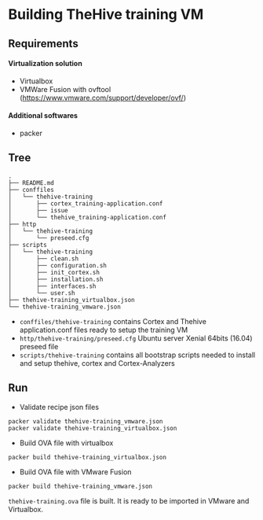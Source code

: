 # Building TheHive training VM

## Requirements

#### Virtualization solution

- Virtualbox
- VMWare Fusion with ovftool (https://www.vmware.com/support/developer/ovf/)

#### Additional softwares

- packer 

## Tree

```
.
├── README.md
├── conffiles
│   └── thehive-training
│       ├── cortex_training-application.conf
│       ├── issue
│       └── thehive_training-application.conf
├── http
│   └── thehive-training
│       └── preseed.cfg
├── scripts
│   └── thehive-training
│       ├── clean.sh
│       ├── configuration.sh
│       ├── init_cortex.sh
│       ├── installation.sh
│       ├── interfaces.sh
│       └── user.sh
├── thehive-training_virtualbox.json
└── thehive-training_vmware.json
```

- `conffiles/thehive-training` contains Cortex and Thehive application.conf files ready
  to setup the training VM
- `http/thehive-training/preseed.cfg` Ubuntu server Xenial 64bits (16.04) preseed file 
- `scripts/thehive-training` contains all bootstrap scripts needed to install and setup
  thehive, cortex and Cortex-Analyzers 

## Run

- Validate recipe json files

```
packer validate thehive-training_vmware.json
packer validate thehive-training_virtualbox.json
```

- Build OVA file with virtualbox

```
packer build thehive-training_virtualbox.json
```

- Build OVA file with VMware Fusion

```
packer build thehive-training_vmware.json
```

`thehive-training.ova` file is built. It is ready to be imported in VMware and Virtualbox.
